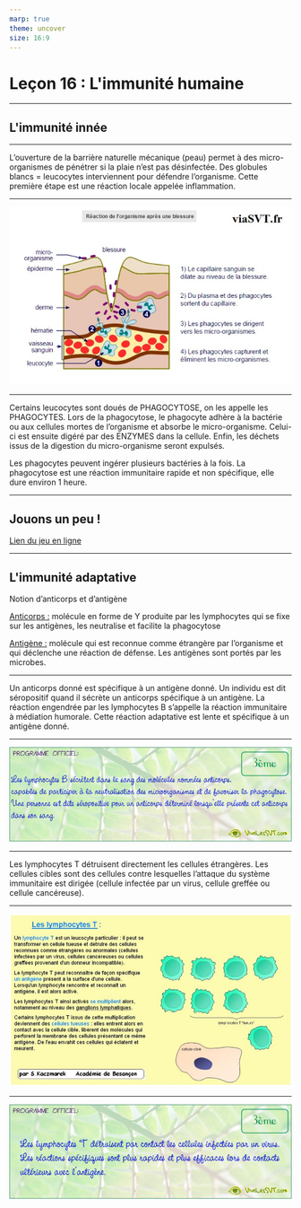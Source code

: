 ```yaml
---
marp: true
theme: uncover
size: 16:9
---
```

<!-- paginate: true -->

# Leçon 16 : L'immunité humaine

---


## L'immunité innée

---

L’ouverture de la barrière naturelle mécanique (peau) permet à des micro-organismes de pénétrer si la plaie n’est pas désinfectée. Des globules blancs = leucocytes interviennent pour défendre l’organisme. Cette première étape est une réaction locale appelée inflammation.


---

![bg fit](../Ressources/Photos/infla.jpg)

---

Certains leucocytes sont doués de PHAGOCYTOSE, on les appelle les PHAGOCYTES. Lors de la phagocytose, le phagocyte adhère à la bactérie ou aux cellules mortes de l’organisme et absorbe le micro-organisme. Celui-ci est ensuite digéré par des ENZYMES dans la cellule. Enfin, les déchets issus de la digestion du micro-organisme seront expulsés.


Les phagocytes peuvent ingérer plusieurs bactéries à la fois. La phagocytose est une réaction immunitaire rapide et non spécifique, elle dure environ 1 heure.

---

## Jouons un peu ! 

[Lien du jeu en ligne](http://philippe.cosentino.free.fr/productions/leucowar/)

---

## L'immunité adaptative

Notion d’anticorps et d’antigène

<u>Anticorps :</u> molécule en forme de Y produite par les lymphocytes qui se fixe sur les antigènes, les neutralise et facilite la phagocytose

<u>Antigène :</u> molécule qui est reconnue comme étrangère par l’organisme et qui déclenche une réaction de défense. Les antigènes sont portés par les microbes.

---

Un anticorps donné est spécifique à un antigène donné. Un individu est dit séropositif quand il sécrète un anticorps spécifique à un antigène. La réaction engendrée par les lymphocytes B s’appelle la réaction immunitaire à médiation humorale. Cette réaction adaptative est lente et spécifique à un antigène donné.

---

![bg fit](../Ressources/Photos/LB.jpg)

---

Les lymphocytes T détruisent directement les cellules étrangères. Les cellules cibles sont des cellules contre lesquelles l’attaque du système immunitaire est dirigée (cellule infectée par un virus, cellule greffée ou cellule cancéreuse).

---

![bg fit](../Ressources/Photos/LT.jpg)

---


![bg fit](../Ressources/Photos/LT2.jpg)
